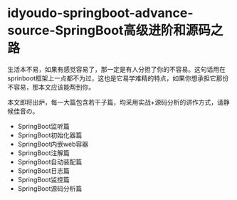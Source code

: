 # idyoudo-springboot-advance-source-SpringBoot高级进阶和源码之路


生活本不易，如果有感觉容易了，那一定是有人分担了你的不容易。这句话用在sprinboot框架上一点都不为过，这也是它易学难精的特点，如果你想承担它那份不容易，那本文应该能帮到你。

本文即将出炉，每一大篇包含若干子篇，均采用实战+源码分析的讲作方式，请静候佳音の。

- SpringBoot监听篇
- SpringBoot初始化器篇
- SpringBoot内嵌web容器
- SpringBoot注解篇
- SpringBoot自动装配篇
- SpringBoot日志篇
- SpringBoot监控篇
- SpringBoot源码分析篇
